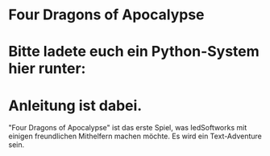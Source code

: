 # Four Dragons of Apocalypse
# Bitte ladete euch ein Python-System hier runter: 
# Anleitung ist dabei.

"Four Dragons of Apocalypse" ist das erste Spiel, was IedSoftworks mit einigen freundlichen Mithelfern machen möchte.
Es wird ein Text-Adventure sein. 
